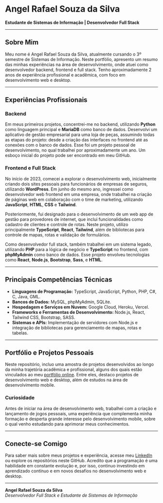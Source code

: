 # Angel Rafael Souza da Silva

**Estudante de Sistemas de Informação | Desenvolvedor Full Stack**

---

## Sobre Mim

Meu nome é Angel Rafael Souza da Silva, atualmente cursando o 3º semestre de Sistemas de Informação. Neste portfólio, apresento um resumo das minhas experiências na área de desenvolvimento, onde atuei como desenvolvedor backend, frontend e full stack. Tenho aproximadamente 2 anos de experiência profissional e acadêmica, com foco em desenvolvimento web e desktop.

---

## Experiências Profissionais

### Backend
Em meus primeiros projetos, concentrei-me no backend, utilizando **Python** como linguagem principal e **MariaDB** como banco de dados. Desenvolvi um aplicativo de gestão empresarial para uma loja de peças, assumindo todas as etapas do projeto: desde a criação das interfaces no frontend até as conexões com o banco de dados. Esse foi um projeto pessoal de desenvolvimento, no qual trabalhei por aproximadamente um ano. Um esboço inicial do projeto pode ser encontrado em meu GitHub.

### Frontend e Full Stack
No início de 2023, comecei a explorar o desenvolvimento web, inicialmente criando dois sites pessoais para funcionários de empresas de seguros, utilizando **WordPress**. Em junho do mesmo ano, ingressei como desenvolvedor web frontend em uma empresa, onde trabalhei na criação de páginas web em colaboração com o time de marketing, utilizando **JavaScript**, **HTML**, **CSS** e **Tailwind**.

Posteriormente, fui designado para o desenvolvimento de um web app de gestão para provedores de internet, que inclui funcionalidades como cadastro de clientes e controle de rotas. Neste projeto, utilizo principalmente **TypeScript**, **React**, **Tailwind**, além de bibliotecas para controle de mapas, rotas e validação de formulários.

Como desenvolvedor full stack, também trabalhei em um sistema legado, utilizando **PHP** para a lógica de negócio e **TypeScript** no frontend, com **phpMyAdmin** como banco de dados. Esse projeto envolveu tecnologias como **React**, **Node.js**, **Bootstrap**, **Sass**, e **HTML**.

---

## Principais Competências Técnicas

- **Linguagens de Programação:** TypeScript, JavaScript, Python, PHP, C#, C, Java, GML.
- **Bancos de Dados:** MySQL, phpMyAdmin, SQLite.
- **Hospedagem e Serviços em Nuvem:** Google Cloud, Heroku, Vercel.
- **Frameworks e Ferramentas de Desenvolvimento:** Node.js, React, Tailwind CSS, Bootstrap, SASS.
- **Sistemas e APIs:** Implementação de servidores com Node.js e integração de bibliotecas para gerenciamento de mapas, rotas e tabelas.

---

## Portfólio e Projetos Pessoais

Neste repositório, incluo uma amostra de projetos desenvolvidos ao longo da minha trajetória acadêmica e profissional, alguns dos quais estão vinculados ao meu [portfólio online](https://portifolio-ten-livid-17.vercel.app/). Entre eles, destaco projetos de desenvolvimento web e desktop, além de estudos na área de desenvolvimento mobile.

### Curiosidade
Antes de iniciar na área de desenvolvimento web, trabalhei com a criação e lançamento de jogos pessoais, uma experiência que complementa minha formação e desperta grande interesse pelo desenvolvimento mobile, sobre o qual venho estudando para aprimorar meus conhecimentos.

---

## Conecte-se Comigo

Para saber mais sobre meus projetos e experiência, acesse meu [LinkedIn](https://www.linkedin.com/in/angel-rafael-souza-da-silva-a5ba2521a/) ou explore os repositórios neste GitHub. Acredito que a programação é uma habilidade em constante evolução e, por isso, continuo investindo em aprendizado contínuo e em novos desafios no desenvolvimento web e desktop.

---

**Angel Rafael Souza da Silva**  
*Desenvolvedor Full Stack e Estudante de Sistemas de Informação*
